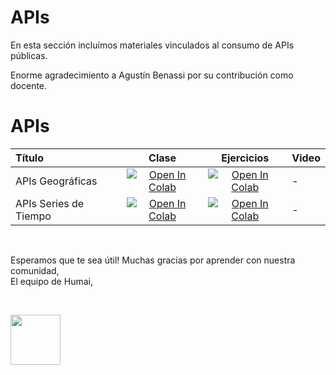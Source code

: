 # APIs

En esta sección incluímos materiales vinculados al consumo de APIs públicas.

Enorme agradecimiento a Agustín Benassi por su contribución como docente. 

# APIs
| Título        | Clase         | Ejercicios | Video
|:--------------------|:--------------------:|:--------------------:|:--------------------
| APIs Geográficas | [![Open In Colab](https://colab.research.google.com/assets/colab-badge.svg)](https://colab.research.google.com/github/institutohumai/cursos-python/blob/master/APIs/1_APIs_Geograficas/clase-1.ipynb) | [![Open In Colab](https://colab.research.google.com/assets/colab-badge.svg)](https://colab.research.google.com/github/institutohumai/cursos-python/blob/master/APIs/1_APIs_Geograficas/clase-1-ejercicios.ipynb) | - |
| APIs Series de Tiempo | [![Open In Colab](https://colab.research.google.com/assets/colab-badge.svg)](https://colab.research.google.com/github/institutohumai/cursos-python/blob/master/APIs/2_APIs_Series_Tiempo/clase-2.ipynb) | [![Open In Colab](https://colab.research.google.com/assets/colab-badge.svg)](https://colab.research.google.com/github/institutohumai/cursos-python/blob/master/APIs/2_APIs_Series_Tiempo/ejercicios/ejercicios.ipynb) | - |


<br>  

Esperamos que te sea útil! Muchas gracias por aprender con nuestra comunidad,  
El equipo de Humai,  

<br>  

<img src='https://humai.com.ar/static/logos/isologo.png' width='80px' margin='100px'></img>
